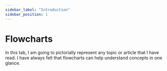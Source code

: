 ```yaml
---
sidebar_label: "Introduction"
sidebar_position: 1
---
```


# Flowcharts

In this tab, I am going to pictorially represent any topic or article that I have read. I have always felt that flowcharts can help understand concepts in one glance.